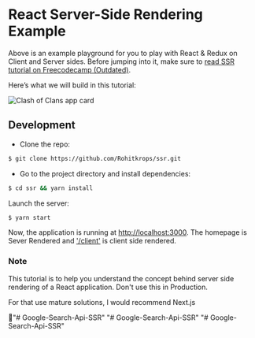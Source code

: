 # React Server-Side Rendering Example

Above is an example playground for you to play with React & Redux on Client and Server sides.
Before jumping into it, make sure to [read SSR tutorial on Freecodecamp (Outdated)](https://www.freecodecamp.org/news/server-side-rendering-your-react-app-in-three-simple-steps-7a82b95db82e/).

Here’s what we will build in this tutorial:

![Clash of Clans app card](https://cdn-images-1.medium.com/max/1000/1*wk04sWGQkw36_XLFvPACrA.png)


## Development

- Clone the repo:

```bash
$ git clone https://github.com/Rohitkrops/ssr.git
```

- Go to the project directory and install dependencies:

```bash
$ cd ssr && yarn install
```

Launch the server:

```bash
$ yarn start
```

Now, the application is running at [http://localhost:3000](http://localhost:3000).
The homepage is Sever Rendered and ['/client'](http://localhost:3000/client) is client side rendered.

### Note
This tutorial is to help you understand the concept behind server side rendering of a React application. 
Don't use this in Production. 

For that use mature solutions, I would recommend Next.js

🥳"# Google-Search-Api-SSR" 
"# Google-Search-Api-SSR" 
"# Google-Search-Api-SSR" 
